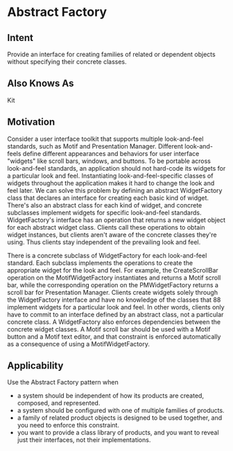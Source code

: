 
# Abstract Factory
## Intent
Provide an interface for creating families of related or dependent objects without
specifying their concrete classes.

## Also Knows As
Kit

## Motivation
Consider a user interface toolkit that supports multiple look-and-feel standards, such as
Motif and Presentation Manager. Different look-and-feels define different appearances
and behaviors for user interface "widgets" like scroll bars, windows, and buttons. To be
portable across look-and-feel standards, an application should not hard-code its widgets
for a particular look and feel. Instantiating look-and-feel-specific classes of widgets
throughout the application makes it hard to change the look and feel later.
We can solve this problem by defining an abstract WidgetFactory class that declares an
interface for creating each basic kind of widget. There's also an abstract class for each
kind of widget, and concrete subclasses implement widgets for specific look-and-feel
standards. WidgetFactory's interface has an operation that returns a new widget object
for each abstract widget class. Clients call these operations to obtain widget instances,
but clients aren't aware of the concrete classes they're using. Thus clients stay
independent of the prevailing look and feel.

There is a concrete subclass of WidgetFactory for each look-and-feel standard. Each
subclass implements the operations to create the appropriate widget for the look and
feel. For example, the CreateScrollBar operation on the MotifWidgetFactory
instantiates and returns a Motif scroll bar, while the corresponding operation on the
PMWidgetFactory returns a scroll bar for Presentation Manager. Clients create widgets
solely through the WidgetFactory interface and have no knowledge of the classes that
88
implement widgets for a particular look and feel. In other words, clients only have to
commit to an interface defined by an abstract class, not a particular concrete class.
A WidgetFactory also enforces dependencies between the concrete widget classes. A
Motif scroll bar should be used with a Motif button and a Motif text editor, and that
constraint is enforced automatically as a consequence of using a MotifWidgetFactory.

## Applicability
Use the Abstract Factory pattern when
- a system should be independent of how its products are created, composed, and
represented.
- a system should be configured with one of multiple families of products.
- a family of related product objects is designed to be used together, and you need
to enforce this constraint.
- you want to provide a class library of products, and you want to reveal just their
interfaces, not their implementations.